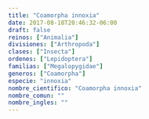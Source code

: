 ```yaml
---
title: "Coamorpha innoxia"
date: 2017-08-18T20:46:32-06:00
draft: false
reinos: ["Animalia"]
divisiones: ["Arthropoda"]
clases: ["Insecta"]
ordenes: ["Lepidoptera"]
familias: ["Megalopygidae"]
generos: ["Coamorpha"]
especie: "innoxia"
nombre_cientifico: "Coamorpha innoxia"
nombre_comun: ""
nombre_ingles: ""
---
```

